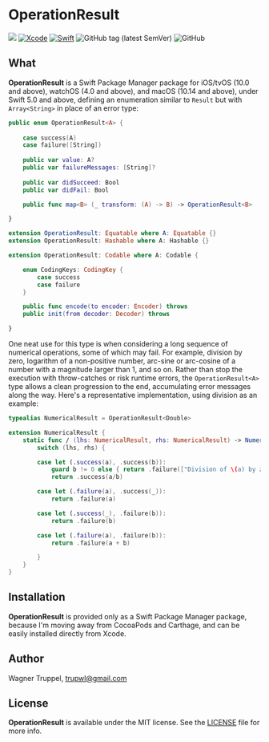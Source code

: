 # OperationResult
![](https://img.shields.io/badge/platforms-iOS%2010%20%7C%20tvOS%2010%20%7C%20watchOS%204%20%7C%20macOS%2010.14-red)
[![Xcode](https://img.shields.io/badge/Xcode-11-blueviolet.svg)](https://developer.apple.com/xcode)
[![Swift](https://img.shields.io/badge/Swift-5.0-orange.svg)](https://swift.org)
![GitHub tag (latest SemVer)](https://img.shields.io/github/v/tag/wltrup/OperationResult)
![GitHub](https://img.shields.io/github/license/wltrup/OperationResult)

## What

**OperationResult** is a Swift Package Manager package for iOS/tvOS (10.0 and above), watchOS (4.0 and above), and macOS (10.14 and above), under Swift 5.0 and above,  defining an enumeration similar to `Result` but with `Array<String>` in place of an error type:
```swift
public enum OperationResult<A> {
    
    case success(A)
    case failure([String])
    
    public var value: A?
    public var failureMessages: [String]?
    
    public var didSucceed: Bool
    public var didFail: Bool

    public func map<B> (_ transform: (A) -> B) -> OperationResult<B>

}

extension OperationResult: Equatable where A: Equatable {}
extension OperationResult: Hashable where A: Hashable {}

extension OperationResult: Codable where A: Codable {

    enum CodingKeys: CodingKey {
        case success
        case failure
    }

    public func encode(to encoder: Encoder) throws
    public init(from decoder: Decoder) throws

}
```

One neat use for this type is when considering a long sequence of numerical operations, some of which may fail. For example, division by zero, logarithm of a non-positive number, arc-sine or arc-cosine of a number with a magnitude larger than 1, and so on. Rather than stop the execution with throw-catches or risk runtime errors, the `OperationResult<A>` type allows a clean progression to the end, accumulating error messages along the way.  Here's a representative implementation, using division as an example:
```swift
typealias NumericalResult = OperationResult<Double>

extension NumericalResult {
    static func / (lhs: NumericalResult, rhs: NumericalResult) -> NumericalResult {
        switch (lhs, rhs) {

        case let (.success(a), .success(b)):
            guard b != 0 else { return .failure(["Division of \(a) by zero"]) }
            return .success(a/b)

        case let (.failure(a), .success(_)):
            return .failure(a)

        case let (.success(_), .failure(b)):
            return .failure(b)

        case let (.failure(a), .failure(b)):
            return .failure(a + b)

        }
    }
}
```

## Installation

**OperationResult** is provided only as a Swift Package Manager package, because I'm moving away from CocoaPods and Carthage, and can be easily installed directly from Xcode.

## Author

Wagner Truppel, trupwl@gmail.com

## License

**OperationResult** is available under the MIT license. See the [LICENSE](./LICENSE) file for more info.

